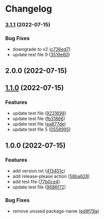 # Changelog

### [3.1.1](https://www.github.com/andrea689/test/compare/v3.1.0...v3.1.1) (2022-07-15)


### Bug Fixes

* downgrade to v2 ([c736ed7](https://www.github.com/andrea689/test/commit/c736ed79a465050bba634737db1835f454a95283))
* update test file 9 ([3519e60](https://www.github.com/andrea689/test/commit/3519e60125e3ffd7e7c7f8e00f5f956f234ce461))

## 2.0.0 (2022-07-15)

## [1.1.0](https://github.com/andrea689/test/compare/v1.0.0...v1.1.0) (2022-07-15)


### Features

* update test file ([9231698](https://github.com/andrea689/test/commit/9231698a19ede62f50aba7a549a01f61512bef67))
* update test file ([fb31866](https://github.com/andrea689/test/commit/fb318669ecbb22663d493b310527b7bb9e6e886d))
* update test file ([ea877de](https://github.com/andrea689/test/commit/ea877de0896921511711ebfb3ca15952198527c4))
* update test file 5 ([0558995](https://github.com/andrea689/test/commit/05589950d1064ec72df22262460e92ee89a7665e))

## 1.0.0 (2022-07-15)


### Features

* add  version.txt ([413451c](https://github.com/andrea689/test/commit/413451c0b35cf8fcfa2bc63adf3ba03a908ca387))
* add release-please action ([58ba628](https://github.com/andrea689/test/commit/58ba6288b4268d0108d226839bfe4500f7907a4c))
* add test file ([77b0ce4](https://github.com/andrea689/test/commit/77b0ce43637f1e004335435fcaa14b8a4ef30be6))
* update test file ([9686f72](https://github.com/andrea689/test/commit/9686f728d89cf80fd68c5d6d212cfab25e9af0ac))


### Bug Fixes

* remove unused package-name ([ed9f79a](https://github.com/andrea689/test/commit/ed9f79a1d4f43ef2fc8e73ca8bc7a7f5afb85e69))
